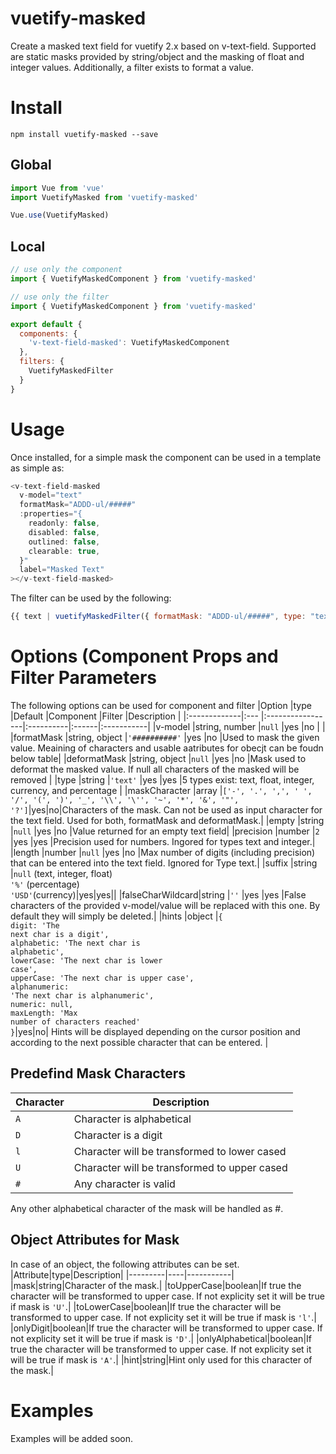 # vuetify-masked
Create a masked text field for vuetify 2.x based on v-text-field. Supported are static masks provided by string/object and the masking of float and integer values.
Additionally, a filter exists to format a value.

# Install

```
npm install vuetify-masked --save
```
## Global
```javascript
import Vue from 'vue'
import VuetifyMasked from 'vuetify-masked'

Vue.use(VuetifyMasked)
```

## Local
```javascript
// use only the component
import { VuetifyMaskedComponent } from 'vuetify-masked'

// use only the filter
import { VuetifyMaskedComponent } from 'vuetify-masked'

export default {
  components: {
    'v-text-field-masked': VuetifyMaskedComponent
  },
  filters: {
    VuetifyMaskedFilter
  }
}
```
# Usage
Once installed, for a simple mask the component can be used in a template as simple as:
```javascript
<v-text-field-masked
  v-model="text"
  formatMask="ADDD-ul/#####"
  :properties="{
    readonly: false,
    disabled: false,
    outlined: false,
    clearable: true,
  }"
  label="Masked Text"
></v-text-field-masked>
```
The filter can be used by the following:
```javascript
{{ text | vuetifyMaskedFilter({ formatMask: "ADDD-ul/#####", type: "text" }) }}
```

# Options (Component Props and Filter Parameters
The following options can be used for component and filter
|Option        |type           |Default           |Component  |Filter |Description |
|:-------------|:---           |:-----------------|:----------|:------|:-----------|
|v-model       |string, number |``null``          |yes        |no     |            |
|formatMask    |string, object |``'##########'``  |yes        |no     |Used to mask the given value. Meaining of characters and usable aatributes for obecjt can be foudn below table|
|deformatMask  |string, object |``null``          |yes        |no     |Mask used to deformat the masked value. If null all characters of the masked will be removed |
|type          |string         |``'text'``        |yes        |yes    |5 types exist: text, float, integer, currency, and percentage |
|maskCharacter |array          |``['-', '.', ',', ' ', '/', '(', ')', '_', '\\', '\'', '~', '*', '&', '"', '?']``|yes|no|Characters of the mask. Can not be used as input character for the text field. Used for both, formatMask and deformatMask.|
|empty         |string         |``null``          |yes        |no     |Value returned for an empty text field|
|precision     |number         |``2``             |yes        |yes    |Precision used for numbers. Ingored for types text and integer.|
|length        |number         |``null``          |yes        |no     |Max number of digits (including precision) that can be entered into the text field. Ignored for Type text.|
|suffix        |string         |``null`` (text, integer, float)<br/>``'%'`` (percentage)<br/>``'USD'``(currency)|yes|yes||
|falseCharWildcard|string      |``''``            |yes        |yes    |False characters of the provided  v-model/value will be replaced with this one. By default they will simply be deleted.|
|hints         |object         |<code>{<br/>digit: 'The next char is a digit',<br/>alphabetic: 'The next char is alphabetic',<br/>lowerCase: 'The next char is lower case',<br/>upperCase: 'The next char is upper case',<br/>alphanumeric: 'The next char is alphanumeric',<br/>numeric: null,<br/>maxLength: 'Max number of characters reached'<br/>}</code>|yes|no| Hints will be displayed depending on the cursor position and according to the next possible character that can be entered. |

## Predefind Mask Characters
|Character|Description|
|---------|-----------|
|``A``|Character is alphabetical|
|``D``|Character is a digit|
|``l``|Character will be transformed to lower cased|
|``U``|Character will be transformed to upper cased|
|``#``|Any character is valid|

Any other alphabetical character of the mask will be handled as #.

## Object Attributes for Mask
In case of an object, the following attributes can be set.
|Attribute|type|Description|
|---------|----|-----------|
|mask|string|Character of the mask.|
|toUpperCase|boolean|If true the character will be transformed to upper case. If not explicity set it will be true if mask is ``'U'``.|
|toLowerCase|boolean|If true the character will be transformed to upper case. If not explicity set it will be true if mask is ``'l'``.|
|onlyDigit|boolean|If true the character will be transformed to upper case. If not explicity set it will be true if mask is ``'D'``.|
|onlyAlphabetical|boolean|If true the character will be transformed to upper case. If not explicity set it will be true if mask is ``'A'``.|
|hint|string|Hint only used for this character of the mask.|

# Examples
Examples will be added soon.
